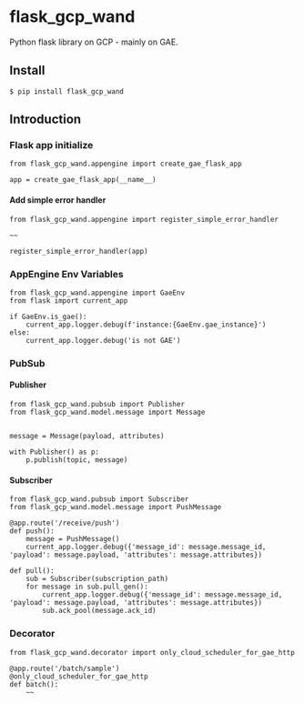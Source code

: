 # flask_gcp_wand
Python flask library on GCP - mainly on GAE.

## Install

```
$ pip install flask_gcp_wand
```

## Introduction

### Flask app initialize
```
from flask_gcp_wand.appengine import create_gae_flask_app

app = create_gae_flask_app(__name__)
```

#### Add simple error handler
```
from flask_gcp_wand.appengine import register_simple_error_handler

~~

register_simple_error_handler(app)
```

### AppEngine Env Variables

```
from flask_gcp_wand.appengine import GaeEnv
from flask import current_app

if GaeEnv.is_gae():
    current_app.logger.debug(f'instance:{GaeEnv.gae_instance}')
else:
    current_app.logger.debug('is not GAE')
```

### PubSub

#### Publisher

```
from flask_gcp_wand.pubsub import Publisher
from flask_gcp_wand.model.message import Message


message = Message(payload, attributes)

with Publisher() as p:
    p.publish(topic, message)
```

#### Subscriber

```
from flask_gcp_wand.pubsub import Subscriber
from flask_gcp_wand.model.message import PushMessage

@app.route('/receive/push')
def push():
    message = PushMessage()
    current_app.logger.debug({'message_id': message.message_id, 'payload': message.payload, 'attributes': message.attributes})

def pull():
    sub = Subscriber(subscription_path)
    for message in sub.pull_gen():
        current_app.logger.debug({'message_id': message.message_id, 'payload': message.payload, 'attributes': message.attributes})
        sub.ack_pool(message.ack_id)
```

### Decorator

```
from flask_gcp_wand.decorator import only_cloud_scheduler_for_gae_http

@app.route('/batch/sample')
@only_cloud_scheduler_for_gae_http
def batch():
    ~~
```


